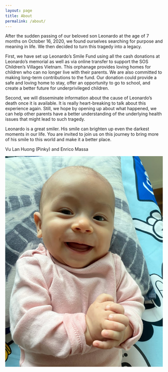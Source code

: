 ```yaml
---
layout: page
title: About
permalink: /about/
---
```


After the sudden passing of our beloved son Leonardo at the age of 7 months on October 16, 2020, we found ourselves searching for purpose and meaning in life. We then decided to turn this tragedy into a legacy.

First, we have set up Leonardo’s Smile Fund using all the cash donations at Leonardo’s memorial as well as via online transfer to support the SOS Children’s Villages Vietnam. This orphanage provides loving homes for children who can no longer live with their parents. We are also committed to making long-term contributions to the fund. Our donation could provide a safe and loving home to stay, offer an opportunity to go to school, and create a better future for underprivileged children.

Second, we will disseminate information about the cause of Leonardo’s death once it is available. It is really heart-breaking to talk about this experience again. Still, we hope by opening up about what happened, we can help other parents have a better understanding of the underlying health issues that might lead to such tragedy.

Leonardo is a great smiler. His smile can brighten up even the darkest moments in our life. You are invited to join us on this journey to bring more of his smile to this world and make it a better place.

Vu Lan Huong (Pinky) and Enrico Massa


![Leonardo big boss](/images/bigboss.jpg)




<!-- Leonardo smile is a non-profit charity focused on supporting orphan children. After the experience of the sudden loss of their 7 months old child Leonardo, Vu Lan Huong and Enrico Massa decided to start the charity on October 2020.
The charity also aims to disseminate medical research to parents regarding the health of young children in order to improve the level of understanding and care of parents for their children.

In the year 2020, the charity received the following contributions:

| Contributions   | Amount [SGD] |
|----------|-------:|
| Donations at the funeral| $6400 |
| Donation by Enrico |   $5000 |


The contributions have been utilised in the following way

| Expenses   | Amount [SGD] |
|----------|-------:|
| Domains and website | $70 |
| Monthly contribution to orphanage |   $? | -->
